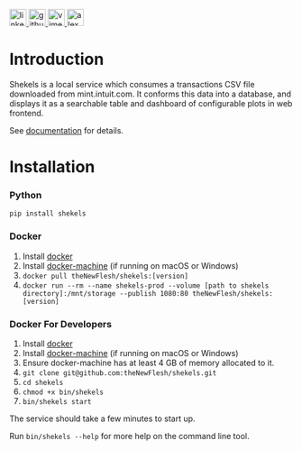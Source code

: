 <p>
    <a href="https://www.linkedin.com/in/alexandergbraun" rel="nofollow noreferrer">
        <img src="https://www.gomezaparicio.com/wp-content/uploads/2012/03/linkedin-logo-1-150x150.png"
             alt="linkedin" width="30px" height="30px"
        >
    </a>
    <a href="https://github.com/theNewFlesh" rel="nofollow noreferrer">
        <img src="https://tadeuzagallo.com/GithubPulse/assets/img/app-icon-github.png"
             alt="github" width="30px" height="30px"
        >
    </a>
    <a href="http://vimeo.com/user3965452" rel="nofollow noreferrer">
        <img src="https://cdn1.iconfinder.com/data/icons/somacro___dpi_social_media_icons_by_vervex-dfjq/500/vimeo.png"
             alt="vimeo" width="30px" height="30px"
        >
    </a>
    <a href="http://www.alexgbraun.com" rel="nofollow noreferrer">
        <img src="https://i.ibb.co/fvyMkpM/logo.png"
             alt="alexgbraun" width="30px" height="30px"
        >
    </a>
</p>

# Introduction
Shekels is a local service which consumes a transactions CSV file downloaded
from mint.intuit.com. It conforms this data into a database, and displays it as
a searchable table and dashboard of configurable plots in web frontend.

See [documentation](https://theNewFlesh.github.io/shekels/) for details.

# Installation
### Python
`pip install shekels`

### Docker
1. Install
   [docker](https://docs.docker.com/v17.09/engine/installation)
2. Install
   [docker-machine](https://docs.docker.com/machine/install-machine)
   (if running on macOS or Windows)
3. `docker pull theNewFlesh/shekels:[version]`
4. `docker run --rm --name shekels-prod --volume [path to shekels directory]:/mnt/storage --publish 1080:80 theNewFlesh/shekels:[version]`

### Docker For Developers
1. Install
   [docker](https://docs.docker.com/v17.09/engine/installation)
2. Install
   [docker-machine](https://docs.docker.com/machine/install-machine)
   (if running on macOS or Windows)
3. Ensure docker-machine has at least 4 GB of memory allocated to it.
4. `git clone git@github.com:theNewFlesh/shekels.git`
5. `cd shekels`
6. `chmod +x bin/shekels`
7. `bin/shekels start`

The service should take a few minutes to start up.

Run `bin/shekels --help` for more help on the command line tool.
